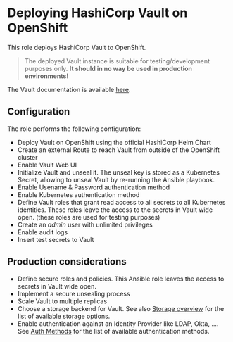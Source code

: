 # Deploying HashiCorp Vault on OpenShift

This role deploys HashiCorp Vault to OpenShift.

> The deployed Vault instance is suitable for testing/development purposes only. **It should in no way be used in production environments!**

The Vault documentation is available [here](https://learn.hashicorp.com/vault).

## Configuration

The role performs the following configuration:

* Deploy Vault on OpenShift using the official HashiCorp Helm Chart
* Create an external Route to reach Vault from outside of the OpenShift cluster
* Enable Vault Web UI
* Initialize Vault and unseal it. The unseal key is stored as a Kubernetes Secret, allowing to unseal Vault by re-running the Ansible playbook.
* Enable Usename & Password authentication method
* Enable Kubernetes authentication method
* Define Vault roles that grant read access to all secrets to all Kubernetes identities. These roles leave the access to the secrets in Vault wide open. (these roles are used for testing purposes)
* Create an *admin* user with unlimited privileges
* Enable audit logs
* Insert test secrets to Vault

## Production considerations

* Define secure roles and policies. This Ansible role leaves the access to secrets in Vault wide open.
* Implement a secure unsealing process
* Scale Vault to multiple replicas
* Choose a storage backend for Vault. See also [Storage overview](https://www.vaultproject.io/docs/configuration/storage) for the list of available storage options.
* Enable authentication against an Identity Provider like LDAP, Okta, .... See [Auth Methods](https://www.vaultproject.io/docs/auth) for the list of available authentication methods.
